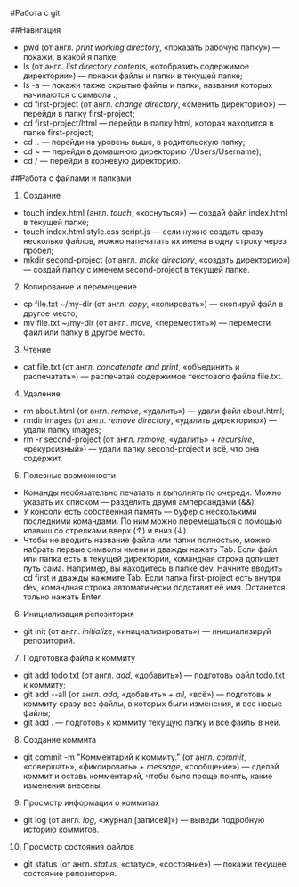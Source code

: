 #Работа с git

##Навигация
* pwd (от англ. *print working directory*, «показать рабочую папку») — покажи, в какой я папке;  
* ls (от англ. *list directory contents*, «отобразить содержимое директории») — покажи файлы и папки в текущей папке;  
* ls -a — покажи также скрытые файлы и папки, названия которых начинаются с символа .;  
* cd first-project (от англ. *change directory*, «сменить директорию») — перейди в папку first-project;  
* cd first-project/html — перейди в папку html, которая находится в папке first-project;  
* cd .. — перейди на уровень выше, в родительскую папку;  
* cd ~ — перейди в домашнюю директорию (/Users/Username);  
* cd / — перейди в корневую директорию.  
  
##Работа с файлами и папками  
1. Создание
* touch index.html (англ. *touch*, «коснуться») — создай файл index.html в текущей папке;
* touch index.html style.css script.js — если нужно создать сразу несколько файлов, можно напечатать их имена в одну строку через пробел;
* mkdir second-project (от англ. *make directory*, «создать директорию») — создай папку с именем second-project в текущей папке.
2. Копирование и перемещение
* cp file.txt ~/my-dir (от англ. *copy*, «копировать») — скопируй файл в другое место;
* mv file.txt ~/my-dir (от англ. *move*, «переместить») — перемести файл или папку в другое место.
3. Чтение
* cat file.txt (от англ. *concatenate and print*, «объединить и распечатать») — распечатай содержимое текстового файла file.txt.
4. Удаление
* rm about.html (от англ. *remove*, «удалить») — удали файл about.html;
* rmdir images (от англ. *remove directory*, «удалить директорию») — удали папку images;
* rm -r second-project (от англ. *remove*, «удалить» + *recursive*, «рекурсивный») — удали папку second-project и всё, что она содержит.
5. Полезные возможности
* Команды необязательно печатать и выполнять по очереди. Можно указать их списком — разделить двумя амперсандами (&&).
* У консоли есть собственная память — буфер с несколькими последними командами. По ним можно перемещаться с помощью клавиш со стрелками вверх (↑) и вниз (↓).
* Чтобы не вводить название файла или папки полностью, можно набрать первые символы имени и дважды нажать Tab. Если файл или папка есть в текущей директории, командная строка допишет путь сама.  Например, вы находитесь в папке dev. Начните вводить cd first и дважды нажмите Tab.  Если папка first-project есть внутри dev, командная строка автоматически подставит её имя. Останется только нажать Enter.
6. Инициализация репозитория
* git init (от англ. *initialize*, «инициализировать») — инициализируй репозиторий.
7. Подготовка файла к коммиту
* git add todo.txt (от англ. *add*, «добавить») — подготовь файл todo.txt к коммиту;
* git add --all (от англ. *add*, «добавить» + *all*, «всё») — подготовь к коммиту сразу все файлы, в которых были изменения, и все новые файлы;
* git add . — подготовь к коммиту текущую папку и все файлы в ней.
8. Создание коммита
* git commit -m "Комментарий к коммиту." (от англ. *commit*, «совершать», «фиксировать» + *message*, «сообщение») — сделай коммит и оставь комментарий, чтобы было проще понять, какие изменения внесены. 
9. Просмотр информации о коммитах
* git log (от англ. *log*, «журнал [записей]») — выведи подробную историю коммитов.
10. Просмотр состояния файлов
* git status (от англ. *status*, «статус», «состояние») — покажи текущее состояние репозитория.